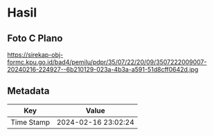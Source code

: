 # Hasil

## Foto C Plano

https://sirekap-obj-formc.kpu.go.id/bad4/pemilu/pdpr/35/07/22/20/09/3507222009007-20240216-224927--6b210129-023a-4b3a-a591-51d8cff0642d.jpg


## Metadata

| Key        | Value               |
| ---------- | ------------------- |
| Time Stamp | 2024-02-16 23:02:24 |



